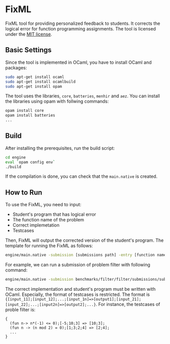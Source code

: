 # FixML

FixML tool for providing personalized feedback to students.
It corrects the logical error for function programming assignments.
The tool is licensed under the [MIT license](LICENSE.txt).

## Basic Settings

Since the tool is implemented in OCaml, you have to install OCaml and packages:

```bash
sudo apt-get install ocaml
sudo apt-get install ocamlbuild
sudo apt-get install opam
```

The tool uses the libraries, ``core``, ``batteries``, ``menhir`` and ``aez``.
You can install the libraries using opam with follwing commands:

```bash
opam install core
opam install batteries
...
```

## Build

After installing the prerequisites, run the build script:

```bash
cd engine
eval `opam config env`
./build
```

If the compilation is done, you can check that the ``main.native`` is created.

## How to Run

To use the FixML, you need to input:

 - Student's program that has logical error
 - The function name of the problem
 - Correct implemetation
 - Testcases

Then, FixML will output the corrected version of the student's program.
The template for running the FixML as follows:

```bash
engine/main.native -submission [submissions path] -entry [function name] -solution [solution path] -testcases [testcases path]
```

For example, we can run a submission of problem filter with following command:

```bash
engine/main.native -submission benchmarks/filter/filter/submissions/sub1.ml -entry filter -solution benchmarks/filter/filter/sol.ml -testcases benchmarks/filter/filter/testcases
```

The correct implementation and student's program must be written with OCaml.
Especially, the format of testcases is restricted.
The format is ```{[input_11];[input_12];...;[input_1n]=>[output1];[input_21];[input_22];...;[input2n]=>[output2];...}```.
For instance, the testcases of proble filter is:
```
{
  (fun n-> n*(-1) <= 0);[-5;10;3] => [10;3];
  (fun n -> (n mod 2) = 0);[1;3;2;4] => [2;4];
  ...
}
```
